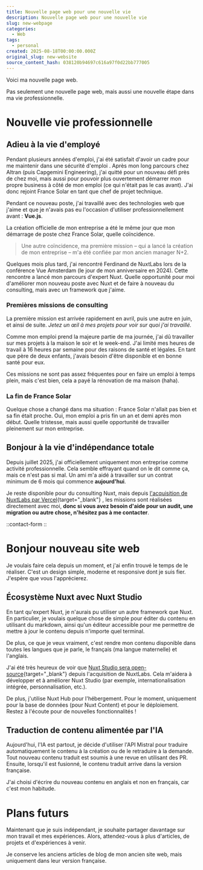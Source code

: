 ```yaml
---
title: Nouvelle page web pour une nouvelle vie
description: Nouvelle page web pour une nouvelle vie
slug: new-webpage
categories:
  - Web
tags:
  - personal
created: 2025-08-18T00:00:00.000Z
original_slug: new-website
source_content_hash: 038120b94697c616a97f0d22bb777005
---
```


Voici ma nouvelle page web.

Pas seulement une nouvelle page web, mais aussi une nouvelle étape dans ma vie professionnelle.

# Nouvelle vie professionnelle

## Adieu à la vie d'employé

Pendant plusieurs années d'emploi, j'ai été satisfait d'avoir un cadre pour me maintenir dans une sécurité d'emploi . Après mon long parcours chez Altran (puis Capgemini Engineering), j'ai quitté pour un nouveau défi près de chez moi, mais aussi pour pouvoir plus ouvertement démarrer mon propre business à côté de mon emploi (ce qui n'était pas le cas avant). J'ai donc rejoint France Solar en tant que chef de projet technique.

Pendant ce nouveau poste, j'ai travaillé avec des technologies web que j'aime et que je n'avais pas eu l'occasion d'utiliser professionnellement avant : **Vue.js**.

La création officielle de mon entreprise a été le même jour que mon démarrage de poste chez France Solar, quelle coïncidence.

> Une autre coïncidence, ma première mission – qui a lancé la création de mon entreprise – m'a été confiée par mon ancien manager N+2.

Quelques mois plus tard, j'ai rencontré Ferdinand de NuxtLabs lors de la conférence Vue Amsterdam (le jour de mon anniversaire en 2024). Cette rencontre a lancé mon parcours d'expert Nuxt. Quelle opportunité pour moi d'améliorer mon nouveau poste avec Nuxt et de faire à nouveau du consulting, mais avec un framework que j'aime.

### Premières missions de consulting

La première mission est arrivée rapidement en avril, puis une autre en juin, et ainsi de suite. *Jetez un œil à mes projets pour voir sur quoi j'ai travaillé.*

Comme mon emploi prend la majeure partie de ma journée, j'ai dû travailler sur mes projets à la maison le soir et le week-end. J'ai limité mes heures de travail à 16 heures par semaine pour des raisons de santé et légales. En tant que père de deux enfants, j'avais besoin d'être disponible et en bonne santé pour eux.

Ces missions ne sont pas assez fréquentes pour en faire un emploi à temps plein, mais c'est bien, cela a payé la rénovation de ma maison (haha).

### La fin de France Solar

Quelque chose a changé dans ma situation : France Solar n'allait pas bien et sa fin était proche. Oui, mon emploi a pris fin un an et demi après mon début. Quelle tristesse, mais aussi quelle opportunité de travailler pleinement sur mon entreprise.

## Bonjour à la vie d'indépendance totale

Depuis juillet 2025, j'ai officiellement uniquement mon entreprise comme activité professionnelle. Cela semble effrayant quand on le dit comme ça, mais ce n'est pas si mal. Un ami m'a aidé à travailler sur un contrat minimum de 6 mois qui commence **aujourd'hui**.

Je reste disponible pour du consulting Nuxt, mais depuis [l'acquisition de NuxtLabs par Vercel](https://vercel.com/blog/nuxtlabs-joins-vercel){target="_blank"} , les missions sont réalisées directement avec moi, **donc si vous avez besoin d'aide pour un audit, une migration ou autre chose, n'hésitez pas à me contacter**.

::contact-form
::

# Bonjour nouveau site web

Je voulais faire cela depuis un moment, et j'ai enfin trouvé le temps de le réaliser. C'est un design simple, moderne et responsive dont je suis fier. J'espère que vous l'apprécierez.

## Écosystème Nuxt avec Nuxt Studio

En tant qu'expert Nuxt, je n'aurais pu utiliser un autre framework que Nuxt. En particulier, je voulais quelque chose de simple pour éditer du contenu en utilisant du markdown, ainsi qu'un éditeur accessible pour me permettre de mettre à jour le contenu depuis n'importe quel terminal.

De plus, ce que je veux vraiment, c'est rendre mon contenu disponible dans toutes les langues que je parle, le français (ma langue maternelle) et l'anglais.

J'ai été très heureux de voir que [Nuxt Studio sera open-source](https://nuxtlabs.com){target="_blank"}  depuis l'acquisition de NuxtLabs. Cela m'aidera à développer et à améliorer Nuxt Studio (par exemple, internationalisation intégrée, personnalisation, etc.).

De plus, j'utilise Nuxt Hub pour l'hébergement. Pour le moment, uniquement pour la base de données (pour Nuxt Content) et pour le déploiement. Restez à l'écoute pour de nouvelles fonctionnalités !

## Traduction de contenu alimentée par l'IA

Aujourd'hui, l'IA est partout, je décide d'utiliser l'API Mistral pour traduire automatiquement le contenu à la création ou de le retraduire à la demande. Tout nouveau contenu traduit est soumis à une revue en utilisant des PR. Ensuite, lorsqu'il est fusionné, le contenu traduit arrive dans la version française.

J'ai choisi d'écrire du nouveau contenu en anglais et non en français, car c'est mon habitude.

# Plans futurs

Maintenant que je suis indépendant, je souhaite partager davantage sur mon travail et mes expériences. Alors, attendez-vous à plus d'articles, de projets et d'expériences à venir.

Je conserve les anciens articles de blog de mon ancien site web, mais uniquement dans leur version française.

